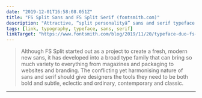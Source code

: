 ```yaml
---
date: "2019-12-01T16:58:08.051Z"
title: "FS Split Sans and FS Split Serif (fontsmith.com)"
description: "Attractive, “split personalityâ” sans and serif typeface pairing"
tags: [link, typography, typeface, sans, serif]
linkTarget: "https://www.fontsmith.com/blog/2019/11/20/typeface-duo-fs-split-sans-and-fs-split-serif-are-the-contrasting-types"
---
```

> Although FS Split started out as a project to create a fresh, modern new sans, it has developed into a broad type family that can bring so much variety to everything from magazines and packaging to websites and branding. The conflicting yet harmonising nature of sans and serif should give designers the tools they need to be both bold and subtle, eclectic and ordinary, contemporary and classic.
---
